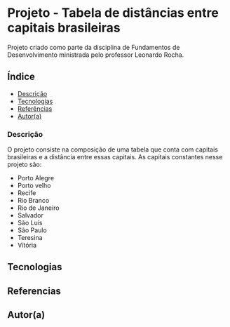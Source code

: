 # Projeto - Tabela de distâncias entre capitais brasileiras

Projeto criado como parte da disciplina de Fundamentos de Desenvolvimento ministrada pelo professor Leonardo Rocha.

## Índice

* [Descrição]()
* [Tecnologias]()
* [Referências]()
* [Autor(a)]()
### Descrição

O projeto consiste na composição de uma tabela que conta com capitais brasileiras e a distância entre essas capitais. As capitais constantes nesse projeto são:

* Porto Alegre
* Porto velho
* Recife
* Rio Branco
* Rio de Janeiro
* Salvador
* São Luís
* São Paulo
* Teresina
* Vitória

## Tecnologias

## Referencias

## Autor(a)